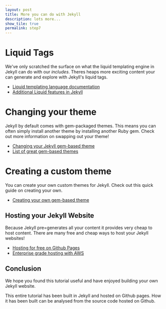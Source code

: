 ```yaml
---
layout: post
title: More you can do with Jekyll
description: lots more...
show_tile: true
permalink: step7
---
```


# Liquid Tags

We've only scratched the surface on what the liquid templating engine in Jekyll can do with our *includes*. Theres heaps more exciting content your can generate and explore with Jekyll's liquid tags.

- [Liquid templating language documentation](https://shopify.github.io/liquid/)
- [Additional Liquid features in Jekyll](https://jekyllrb.com/docs/liquid/filters/)

# Changing your theme

Jekyll by default comes with gem-packaged themes. This means you can often simply install another theme by installing another Ruby gem. Check out more information on swapping out your theme!

- [Changing your Jekyll gem-based theme](https://jekyllrb.com/docs/themes/)
- [List of great gem-based themes](https://github.com/planetjekyll/awesome-jekyll-themes)

# Creating a custom theme

You can create your own custom themes for Jekyll. Check out this quick guide on creating your own.

- [Creating your own gem-based theme](https://www.chrisanthropic.com/blog/2016/creating-gem-based-themes-for-jekyll/)

## Hosting your Jekyll Website

Because Jekyll pre=generates all your content it provides very cheap to host content. There are many free and cheap ways to host your Jekyll websites!

- [Hosting for free on Github Pages](https://jekyllrb.com/docs/github-pages/)
- [Enterprise grade hosting with AWS](http://www.cagrimmett.com/development/2017/04/08/migrating-jekyll-to-s3-cloudfront.html)

## Conclusion

We hope you found this tutorial useful and have enjoyed building your own Jekyll website.

This entire tutorial has been built in Jekyll and hosted on Github pages. How it has been built can be analysed from the source code hosted on Github.